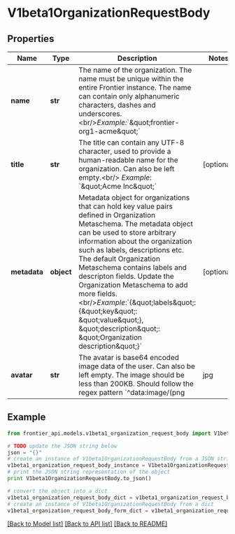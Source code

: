 # V1beta1OrganizationRequestBody


## Properties
Name | Type | Description | Notes
------------ | ------------- | ------------- | -------------
**name** | **str** | The name of the organization. The name must be unique within the entire Frontier instance. The name can contain only alphanumeric characters, dashes and underscores.&lt;br/&gt;*Example:*&#x60;\&quot;frontier-org1-acme\&quot;&#x60; | 
**title** | **str** | The title can contain any UTF-8 character, used to provide a human-readable name for the organization. Can also be left empty.&lt;br/&gt; *Example*: &#x60;\&quot;Acme Inc\&quot;&#x60; | [optional] 
**metadata** | **object** | Metadata object for organizations that can hold key value pairs defined in Organization Metaschema. The metadata object can be used to store arbitrary information about the organization such as labels, descriptions etc. The default Organization Metaschema contains labels and descripton fields. Update the Organization Metaschema to add more fields. &lt;br/&gt;*Example*:&#x60;{\&quot;labels\&quot;: {\&quot;key\&quot;: \&quot;value\&quot;}, \&quot;description\&quot;: \&quot;Organization description\&quot;}&#x60; | [optional] 
**avatar** | **str** | The avatar is base64 encoded image data of the user. Can also be left empty. The image should be less than 200KB. Should follow the regex pattern &#x60;^data:image/(png|jpg|jpeg|gif);base64,([a-zA-Z0-9+/]+&#x3D;{0,2})+$&#x60;. | [optional] 

## Example

```python
from frontier_api.models.v1beta1_organization_request_body import V1beta1OrganizationRequestBody

# TODO update the JSON string below
json = "{}"
# create an instance of V1beta1OrganizationRequestBody from a JSON string
v1beta1_organization_request_body_instance = V1beta1OrganizationRequestBody.from_json(json)
# print the JSON string representation of the object
print V1beta1OrganizationRequestBody.to_json()

# convert the object into a dict
v1beta1_organization_request_body_dict = v1beta1_organization_request_body_instance.to_dict()
# create an instance of V1beta1OrganizationRequestBody from a dict
v1beta1_organization_request_body_form_dict = v1beta1_organization_request_body.from_dict(v1beta1_organization_request_body_dict)
```
[[Back to Model list]](../README.md#documentation-for-models) [[Back to API list]](../README.md#documentation-for-api-endpoints) [[Back to README]](../README.md)


